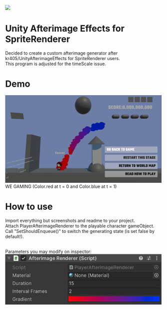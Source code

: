 ![](https://img.shields.io/badge/license-MIT-green)

# Unity Afterimage Effects for SpriteRenderer
Decided to create a custom afterimage generator after kr405/UnityAfterimageEffects for SpriteRenderer users.<br>
This program is adjusted for the timeScale issue.<br>

# Demo
<img src="https://github.com/TrueRyoB/Unity-AfterImage-for-SpriteRenderer/blob/main/very%20cool%20screenshot.png" width="500px"><br>
WE GAMING (Color.red at t = 0 and Color.blue at t = 1)<br>

# How to use
Import everything but screenshots and readme to your project.<br>
Attach PlayerAfterimageRenderer to the playable character gameObject.<br>
Call "SetShouldEnqueue()" to switch the generating state (is set false by default!).<br>

<br>
Parameters you may modify on inspector:<br>
<img src="https://github.com/TrueRyoB/Unity-AfterImage-for-SpriteRenderer/blob/main/another%20cool%20screenshot.png" width="500px">
